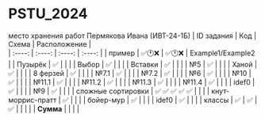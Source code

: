 # PSTU_2024
место хранения работ Пермякова Ивана (ИВТ-24-1Б)
| ID задания | Код | Схема | Расположение |                                                 
| :----: | :----: | :----: | :----: |
| пример | ✅🕐❌ | ✅🕐❌ | Example1/Example2 |
| Пузырёк | ✅ |  |  |
| Выбор | ✅ |  |  |
| Вставки | ✅ |  |  |
| №5 | ✅ |  |  |
| Ханой | ✅ |  |  |
| 8 ферзей | ✅ |  |  |
| №7.1 | ✅ |  |  |
| №7.2 | ✅ |  |  |
| №6 | ✅ |  |  |
| №10 | ✅ |  |  |
| №11.1 | ✅ |  |  |
| №11.2 | ✅ |  |  |
| №11.3 | ✅ |  |  |
| №11.4 | ✅ |  |  |
| idef0 | ✅ |  |  |
| №9 | ✅ |  |  |
| сложные сортировки | ✅ ✅ ✅ ✅ ✅ |  |  |
| кнут-моррис-пратт | ✅ |  |  |
| бойер-мур | ✅ |  |  |
| idef0 | ✅ |  |  |
| классы | ✅ | ✅ | ✅ |  |  |  |
| **Сумма** |  |  |  |

